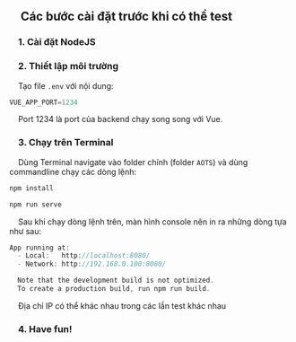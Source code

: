 ## &nbsp;&nbsp;&nbsp;&nbsp;Các bước cài đặt trước khi có thể test

### &nbsp;&nbsp;&nbsp;&nbsp;1. Cài đặt NodeJS

### &nbsp;&nbsp;&nbsp;&nbsp;2. Thiết lập môi trường

&nbsp;&nbsp;&nbsp;&nbsp;Tạo file `.env` với nội dung:
```c
VUE_APP_PORT=1234
```
&nbsp;&nbsp;&nbsp;&nbsp;Port 1234 là port của backend chạy song song với Vue.

### &nbsp;&nbsp;&nbsp;&nbsp;3. Chạy trên Terminal

&nbsp;&nbsp;&nbsp;&nbsp;Dùng Terminal navigate vào folder chính (folder `AOTS`) và dùng commandline chạy các dòng lệnh:
```c
npm install
```
```c
npm run serve
```

&nbsp;&nbsp;&nbsp;&nbsp;Sau khi chạy dòng lệnh trên, màn hình console nên in ra những dòng tựa như sau:
```c
App running at:
  - Local:   http://localhost:8080/
  - Network: http://192.168.0.100:8080/

  Note that the development build is not optimized.
  To create a production build, run npm run build.
```
&nbsp;&nbsp;&nbsp;&nbsp;Địa chỉ IP có thể khác nhau trong các lần test khác nhau

### &nbsp;&nbsp;&nbsp;&nbsp;4. Have fun!